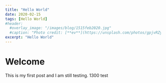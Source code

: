```yaml
---
title: "Hello World"
date: 2020-02-15
tags: [Hello World]
#header:
  #overlay_image: "/images/blog/1515feb2020.jpg"
  #caption: "Photo credit: [**ev**](https://unsplash.com/photos/gpjvRZyavZc)"
excerpt: "Hello World"
---
```


# Welcome

This is my first post and I am still testing.  1300 test
